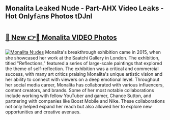 ## Monalita Le𝚊ked N𝚞de - Part-AHX Video Le𝚊ks - Hot Onlyf𝚊ns Photos tDJnl

# <h2><a href="http://ac52277.deff.icu/?id=Monalita">🔗 New 👉🔴 Monalita VIDEO Photos</a></h2>

[![Monalita N𝚞des](https://i.imgur.com/rIISA9y.gif)](http://ac52277.deff.icu/?id=Monalita)
Monalita's breakthrough exhibition came in 2015, when she showcased her work at the Saatchi Gallery in London. The exhibition, titled "Reflections," featured a series of large-scale paintings that explored the theme of self-reflection. The exhibition was a critical and commercial success, with many art critics praising Monalita's unique artistic vision and her ability to connect with viewers on a deep emotional level. Throughout her social media career, Monalita has collaborated with various influencers, content creators, and brands. Some of her most notable collaborations include working with fellow YouTuber and gamer, Chance Sutton, and partnering with companies like Boost Mobile and Nike. These collaborations not only helped expand her reach but also allowed her to explore new opportunities and creative avenues.
